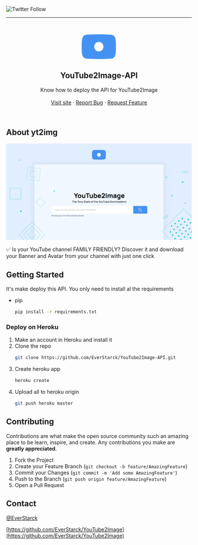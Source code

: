 ![Twitter Follow](https://img.shields.io/twitter/follow/EverStarck?style=social)

<!-- PROJECT LOGO -->
<hr />
<br />
<p align="center">
  <a href="https://yt2img.everstarck.com">
    <img src="readme/images/logo.svg" alt="Logo" width="94" height="67">
  </a>

  <h2 align="center">YouTube2Image-API</h2>
  <p align="center">
    Know how to deploy the API for YouTube2Image
    <br />
    <br />
    <a href="https://yt2img.everstarck.com">Visit site</a>
    ·
    <a href="https://github.com/EverStarck/YouTube2Image-API/issues">Report Bug</a>
    ·
    <a href="https://github.com/EverStarck/YouTube2Image-API/issues">Request Feature</a>

  </p>
</p>

<!-- ABOUT THE PROJECT -->
<br />

## About yt2img

[![Product Name Screen Shot][product-screenshot]](https://example.com)

✅ Is your YouTube channel FAMILY FRIENDLY? Discover it and download your Banner and Avatar from your channel with just one click

<!-- GETTING STARTED -->

## Getting Started

It's make deploy this API. You only need to install al the requirements

- pip
  ```sh
  pip install -r requirements.txt
  ```

### Deploy on Heroku

1. Make an account in Heroku and install it
2. Clone the repo
   ```sh
   git clone https://github.com/EverStarck/YouTube2Image-API.git
   ```
3. Create heroku app
   ```sh
   heroku create
   ```
4. Upload all to heroku origin
   ```sh
   git push heroku master
   ```

## Contributing

Contributions are what make the open source community such an amazing place to be learn, inspire, and create. Any contributions you make are **greatly appreciated**.

1. Fork the Project
2. Create your Feature Branch (`git checkout -b feature/AmazingFeature`)
3. Commit your Changes (`git commit -m 'Add some AmazingFeature'`)
4. Push to the Branch (`git push origin feature/AmazingFeature`)
5. Open a Pull Request

<!-- CONTACT -->

## Contact

[@EverStarck](https://twitter.com/EverStarck)

[https://github.com/EverStarck/YouTube2Image](https://github.com/EverStarck/YouTube2Image)

<!-- MARKDOWN LINKS & IMAGES -->

[product-screenshot]: readme/images/yt2image.png
